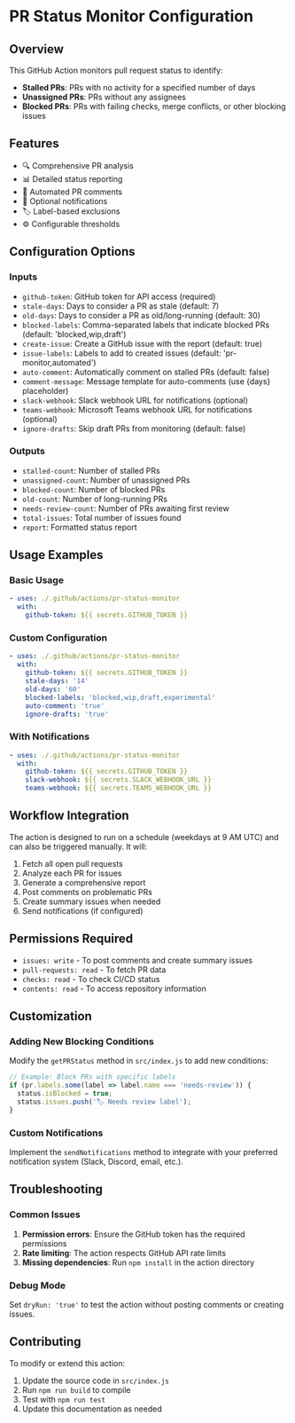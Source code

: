 # PR Status Monitor Configuration

## Overview
This GitHub Action monitors pull request status to identify:
- **Stalled PRs**: PRs with no activity for a specified number of days
- **Unassigned PRs**: PRs without any assignees
- **Blocked PRs**: PRs with failing checks, merge conflicts, or other blocking issues

## Features
- 🔍 Comprehensive PR analysis
- 📊 Detailed status reporting
- 💬 Automated PR comments
- 📢 Optional notifications
- 🏷️ Label-based exclusions
- ⚙️ Configurable thresholds

## Configuration Options

### Inputs
- `github-token`: GitHub token for API access (required)
- `stale-days`: Days to consider a PR as stale (default: 7)
- `old-days`: Days to consider a PR as old/long-running (default: 30)
- `blocked-labels`: Comma-separated labels that indicate blocked PRs (default: 'blocked,wip,draft')
- `create-issue`: Create a GitHub issue with the report (default: true)
- `issue-labels`: Labels to add to created issues (default: 'pr-monitor,automated')
- `auto-comment`: Automatically comment on stalled PRs (default: false)
- `comment-message`: Message template for auto-comments (use {days} placeholder)
- `slack-webhook`: Slack webhook URL for notifications (optional)
- `teams-webhook`: Microsoft Teams webhook URL for notifications (optional)
- `ignore-drafts`: Skip draft PRs from monitoring (default: false)

### Outputs
- `stalled-count`: Number of stalled PRs
- `unassigned-count`: Number of unassigned PRs
- `blocked-count`: Number of blocked PRs
- `old-count`: Number of long-running PRs
- `needs-review-count`: Number of PRs awaiting first review
- `total-issues`: Total number of issues found
- `report`: Formatted status report

## Usage Examples

### Basic Usage
```yaml
- uses: ./.github/actions/pr-status-monitor
  with:
    github-token: ${{ secrets.GITHUB_TOKEN }}
```

### Custom Configuration
```yaml
- uses: ./.github/actions/pr-status-monitor
  with:
    github-token: ${{ secrets.GITHUB_TOKEN }}
    stale-days: '14'
    old-days: '60'
    blocked-labels: 'blocked,wip,draft,experimental'
    auto-comment: 'true'
    ignore-drafts: 'true'
```

### With Notifications
```yaml
- uses: ./.github/actions/pr-status-monitor
  with:
    github-token: ${{ secrets.GITHUB_TOKEN }}
    slack-webhook: ${{ secrets.SLACK_WEBHOOK_URL }}
    teams-webhook: ${{ secrets.TEAMS_WEBHOOK_URL }}
```

## Workflow Integration

The action is designed to run on a schedule (weekdays at 9 AM UTC) and can also be triggered manually. It will:

1. Fetch all open pull requests
2. Analyze each PR for issues
3. Generate a comprehensive report
4. Post comments on problematic PRs
5. Create summary issues when needed
6. Send notifications (if configured)

## Permissions Required
- `issues: write` - To post comments and create summary issues
- `pull-requests: read` - To fetch PR data
- `checks: read` - To check CI/CD status
- `contents: read` - To access repository information

## Customization

### Adding New Blocking Conditions
Modify the `getPRStatus` method in `src/index.js` to add new conditions:

```javascript
// Example: Block PRs with specific labels
if (pr.labels.some(label => label.name === 'needs-review')) {
  status.isBlocked = true;
  status.issues.push('🏷️ Needs review label');
}
```

### Custom Notifications
Implement the `sendNotifications` method to integrate with your preferred notification system (Slack, Discord, email, etc.).

## Troubleshooting

### Common Issues
1. **Permission errors**: Ensure the GitHub token has the required permissions
2. **Rate limiting**: The action respects GitHub API rate limits
3. **Missing dependencies**: Run `npm install` in the action directory

### Debug Mode
Set `dryRun: 'true'` to test the action without posting comments or creating issues.

## Contributing
To modify or extend this action:
1. Update the source code in `src/index.js`
2. Run `npm run build` to compile
3. Test with `npm run test`
4. Update this documentation as needed
